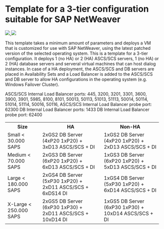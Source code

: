 # Template for a 3-tier configuration suitable for SAP NetWeaver

<a href="https://portal.azure.com/#create/Microsoft.Template/uri/https%3A%2F%2Fraw.githubusercontent.com%2FAzure%2Fazure-quickstart-templates%2Fmaster%2Fsap-3-tier-marketplace-image%2Fazuredeploy.json" target="_blank">
    <img src="http://azuredeploy.net/deploybutton.png"/>
</a>
<a href="http://armviz.io/#/?load=https%3A%2F%2Fraw.githubusercontent.com%2FAzure%2Fazure-quickstart-templates%2Fmaster%2Fsap-3-tier-marketplace-image%2Fazuredeploy.json" target="_blank">
    <img src="http://armviz.io/visualizebutton.png"/>
</a>

This template takes a minimum amount of parameters and deploys a VM that is customized for use with SAP NetWeaver, using the latest patched version of the selected operating system. This is a template for a 3-tier configuration. It deploys 1 (no HA) or 2 (HA) ASCS/SCS servers, 1 (no HA) or 2 (HA) database servers and serveral virtual machines that can host dialog instances. In case of a HA deployment, the ASCS/SCS and DB servers are placed in Availability Sets and a Load Balancer is added to the ASCS/SCS and DB server to allow HA configurations in the operating system (e.g. Windows Failover Cluster).

ASCS/SCS Internal Load Balancer ports: 445,	3200, 3201, 3301, 3600, 3900, 3901, 5985, 8100, 8101, 50013, 50113, 51013, 51113, 50014, 50114, 51014, 51114, 50016, 50116, 
ASCS/SCS Internal Load Balancer probe port: 62300
DB Internal Load Balancer ports: 1433
DB Internal Load Balancer probe port: 62400

<table>
	<tr>
		<th>Size</th>
		<th>HA</th>
		<th>Non-HA</th>
	</tr>
	<tr>
		<td>Small < 30.000 SAPS</td>
		<td>2xGS2 DB Server (4xP20 1xP20) + 3xD13 ASCS/SCS + DI</td>
		<td>1xGS2 DB Server (4xP20 1xP20) + 2xD13 ASCS/SCS + DI</td>
	</tr>
	<tr>
		<td>Medium < 70.000 SAPS</td>
		<td>2xGS3 DB Server (6xP20 1xP20) + 6xD13 ASCS/SCS + DI</td>
		<td>1xGS3 DB Server (6xP20 1xP20) + 5xD13 ASCS/SCS + DI</td>
	</tr>
	<tr>
		<td>Large < 180.000 SAPS</td>
		<td>2xGS4 DB Server (5xP30 1xP20) + 2xD11 ASCS/SCS + 6xDS14 DI</td>
		<td>1xGS4 DB Server (5xP30 1xP20) + 6xD14 ASCS/SCS + DI</td>
	</tr>
	<tr>
		<td>X-Large < 250.000 SAPS</td>
		<td>2xGS5 DB Server (6xP30 1xP30) + 2xD11 ASCS/SCS + 10xD14 DI</td>
		<td>1xGS5 DB Server (6xP30 1xP30) + 10xD14 ASCS/SCS + DI</td>
	</tr>
</table>				
